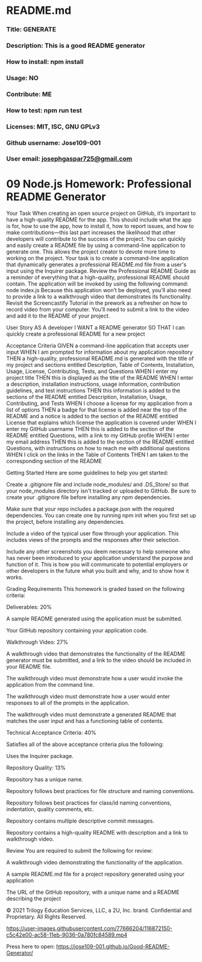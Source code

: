 
# README.md


### Title: GENERATE
### Description: This is a good README generator
### How to install: npm install
### Usage: NO
### Contribute: ME
### How to test: npm run test
### Licenses: MIT, ISC, GNU GPLv3 
### Github username: Jose109-001
### User email: josephgaspar725@gmail.com


# 09 Node.js Homework: Professional README Generator


Your Task
When creating an open source project on GitHub, it’s important to have a high-quality README for the app. This should include what the app is for, how to use the app, how to install it, how to report issues, and how to make contributions—this last part increases the likelihood that other developers will contribute to the success of the project.
You can quickly and easily create a README file by using a command-line application to generate one. This allows the project creator to devote more time to working on the project.
Your task is to create a command-line application that dynamically generates a professional README.md file from a user's input using the Inquirer package. Review the Professional README Guide as a reminder of everything that a high-quality, professional README should contain.
The application will be invoked by using the following command:
node index.js
Because this application won’t be deployed, you’ll also need to provide a link to a walkthrough video that demonstrates its functionality. Revisit the Screencastify Tutorial in the prework as a refresher on how to record video from your computer. You’ll need to submit a link to the video and add it to the README of your project.

User Story
AS A developer
I WANT a README generator
SO THAT I can quickly create a professional README for a new project

Acceptance Criteria
GIVEN a command-line application that accepts user input
WHEN I am prompted for information about my application repository
THEN a high-quality, professional README.md is generated with the title of my project and sections entitled Description, Table of Contents, Installation, Usage, License, Contributing, Tests, and Questions
WHEN I enter my project title
THEN this is displayed as the title of the README
WHEN I enter a description, installation instructions, usage information, contribution guidelines, and test instructions
THEN this information is added to the sections of the README entitled Description, Installation, Usage, Contributing, and Tests
WHEN I choose a license for my application from a list of options
THEN a badge for that license is added near the top of the README and a notice is added to the section of the README entitled License that explains which license the application is covered under
WHEN I enter my GitHub username
THEN this is added to the section of the README entitled Questions, with a link to my GitHub profile
WHEN I enter my email address
THEN this is added to the section of the README entitled Questions, with instructions on how to reach me with additional questions
WHEN I click on the links in the Table of Contents
THEN I am taken to the corresponding section of the README

Getting Started
Here are some guidelines to help you get started:


Create a .gitignore file and include node_modules/ and .DS_Store/ so that your node_modules directory isn't tracked or uploaded to GitHub. Be sure to create your .gitignore file before installing any npm dependencies.


Make sure that your repo includes a package.json with the required dependencies. You can create one by running npm init when you first set up the project, before installing any dependencies.


Include a video of the typical user flow through your application. This includes views of the prompts and the responses after their selection.


Include any other screenshots you deem necessary to help someone who has never been introduced to your application understand the purpose and function of it. This is how you will communicate to potential employers or other developers in the future what you built and why, and to show how it works.



Grading Requirements
This homework is graded based on the following criteria:

Deliverables: 20%


A sample README generated using the application must be submitted.


Your GitHub repository containing your application code.



Walkthrough Video: 27%


A walkthrough video that demonstrates the functionality of the README generator must be submitted, and a link to the video should be included in your README file.


The walkthrough video must demonstrate how a user would invoke the application from the command line.


The walkthrough video must demonstrate how a user would enter responses to all of the prompts in the application.


The walkthrough video must demonstrate a generated README that matches the user input and has a functioning table of contents.



Technical Acceptance Criteria: 40%


Satisfies all of the above acceptance criteria plus the following:

Uses the Inquirer package.




Repository Quality: 13%


Repository has a unique name.


Repository follows best practices for file structure and naming conventions.


Repository follows best practices for class/id naming conventions, indentation, quality comments, etc.


Repository contains multiple descriptive commit messages.


Repository contains a high-quality README with description and a link to walkthrough video.



Review
You are required to submit the following for review:


A walkthrough video demonstrating the functionality of the application.


A sample README.md file for a project repository generated using your application


The URL of the GitHub repository, with a unique name and a README describing the project



© 2021 Trilogy Education Services, LLC, a 2U, Inc. brand. Confidential and Proprietary. All Rights Reserved.









































https://user-images.githubusercontent.com/77666204/116872150-c5c42e00-ac58-11eb-9036-0a780fc84589.mp4

Press here to open:   https://jose109-001.github.io/Good-README-Generator/


